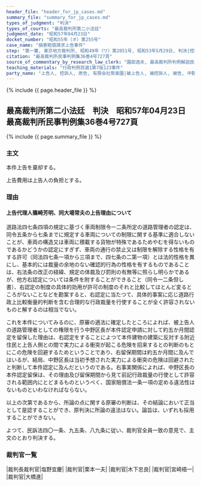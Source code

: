 ```yaml
---
header_file: "header_for_jp_cases.md"
summary_file: "summary_for_jp_cases.md"
types_of_judgment: "判決"
types_of_courts: "最高裁判所第二小法廷"
judgment_date: "昭和57年04月23日"
docket_number: "昭和55年（オ）第255号"
case_name: "損害賠償請求上告事件"
step: "第一審, 東京地方裁判所, 昭和49年（ワ）第2051号, 昭和53年5月29日, 判決|控訴審, 東京高等裁判所, 昭和53年（ネ）第1523号, 昭和54年11月30日, 判決"
citation: "最高裁判所民事判例集36巻4号727頁"
source_of_commentary_by_research_law_clerk: "園部逸夫, 最高裁判所判例解説民事篇昭和57年度418頁"
teaching_materials: "行政判例百選1第7版123事件"
party_name: "上告人, 控訴人, 原告, 有限会社聚楽園|被上告人, 被控訴人, 被告, 中野区"
---
```


{% include {{ page.header_file }}  %}

## 最高裁判所第二小法廷　判決　昭和57年04月23日　最高裁判所民事判例集36巻4号727頁

{% include {{ page.summary_file }}  %}






### 主文



本件上告を棄却する。

上告費用は上告人の負担とする。





### 理由



#### 上告代理人篠崎芳明、同大場常夫の上告理由について

道路法四七条四項の規定に基づく車両制限令一二条所定の道路管理者の認定は、同令五条から七条までに規定する車両についての制限に関する基準に適合しないことが、車両の構造又は車両に積載する貨物が特殊であるためやむを得ないものであるかどうかの認定にすぎず、車両の通行の禁止又は制限を解除する性格を有する許可（同法四七条一項から三項まで、四七条の二第一項）とは法的性格を異にし、基本的には裁量の余地のない確認的行為の性格を有するものであることは、右法条の改正の経緯、規定の体裁及び罰則の有無等に照らし明らかであるが、他方右認定については条件を附することができること（同令一二条但し書）、右認定の制度の具体的効用が許可の制度のそれと比較してほとんど変るところがないことなどを勘案すると、右認定に当たつて、具体的事案に応じ道路行政上比較衡量的判断を含む合理的な行政裁量を行使することが全く許容されないものと解するのは相当でない。

これを本件についてみるのに、原審の適法に確定したところによれば、被上告人の道路管理者としての権限を行う中野区長が本件認定申請に対して約五か月間認定を留保した理由は、右認定をすることによつて本件建物の建築に反対する附近住民と上告人側との間で実力による衝突が起こる危険を招来するとの判断のもとにこの危険を回避するためということであり、右留保期間は約五か月間に及んではいるが、結局、中野区長は当初予想された実力による衝突の危険は回避されたと判断して本件認定に及んだというのである。右事実関係によれば、中野区長の本件認定留保は、その理由及び留保期間から見て前記行政裁量の行使として許容される範囲内にとどまるものというべく、国家賠償法一条一項の定める違法性はないものといわなければならない。

以上の次第であるから、所論の点に関する原審の判断は、その結論において正当として是認することができ、原判決に所論の違法はない。論旨は、いずれも採用することができない。

よつて、民訴法四〇一条、九五条、八九条に従い、裁判官全員一致の意見で、主文のとおり判決する。

### 裁判官一覧

|裁判長裁判官|塩野宜慶|
|裁判官|栗本一夫|
|裁判官|木下忠良|
|裁判官|宮崎梧一|
|裁判官|大橋進|





